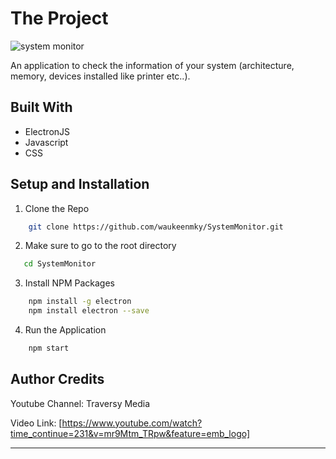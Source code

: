 # The Project

![system monitor](https://user-images.githubusercontent.com/69509445/90127982-b1719580-dd98-11ea-9a8e-4a891f5cd9f4.png)

An application to check the information of your system (architecture, memory, devices installed like printer etc..).

## Built With
* ElectronJS
* Javascript
* CSS

## Setup and Installation
1. Clone the Repo

```bash
    git clone https://github.com/waukeenmky/SystemMonitor.git
```
2. Make sure to go to the root directory
```bash
   cd SystemMonitor
```
3. Install NPM Packages
```bash
    npm install -g electron
    npm install electron --save
```
4. Run the Application
```bash
    npm start
```
## Author Credits

Youtube Channel: Traversy Media

Video Link: [https://www.youtube.com/watch?time_continue=231&v=mr9Mtm_TRpw&feature=emb_logo]

---
